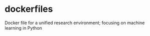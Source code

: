 # dockerfiles
Docker file for a unified research environment; focusing on machine learning in Python
